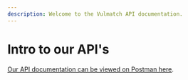 ```yaml
---
description: Welcome to the Vulmatch API documentation.
---
```


# Intro to our API's

[Our API documentation can be viewed on Postman here](https://documenter.getpostman.com/view/16438573/TzmCgD9m).
